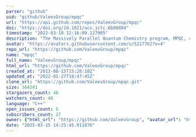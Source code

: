 ```yaml
---
parser: "github"
uid: "github/ValeevGroup/mpqc"
url: "https://api.github.com/repos/ValeevGroup/mpqc"
doi: "https://doi.org/10.1021/acs.jctc.6b00884"
timestamp: "2022-03-10 12:16:09.127905"
description: "The Massively Parallel Quantum Chemistry program, MPQC, computes properties of atoms and molecules from first principles using the time independent Schrödinger equation."
avatar: "https://avatars.githubusercontent.com/u/5217762?v=4"
repo_url: "https://github.com/ValeevGroup/mpqc"
name: "mpqc"
full_name: "ValeevGroup/mpqc"
html_url: "https://github.com/ValeevGroup/mpqc"
created_at: "2013-08-15T15:28:10Z"
updated_at: "2022-01-27T18:47:45Z"
clone_url: "https://github.com/ValeevGroup/mpqc.git"
size: 364241
stargazers_count: 48
watchers_count: 48
language: "C++"
open_issues_count: 5
subscribers_count: 27
owner: {"html_url": "https://github.com/ValeevGroup", "avatar_url": "https://avatars.githubusercontent.com/u/5217762?v=4", "login": "ValeevGroup", "type": "Organization"}
date: "2025-03-15 14:25:45.911076"
---
```

